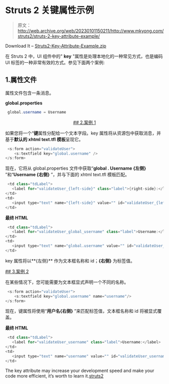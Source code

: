 # Struts 2 关键属性示例

> 原文：<http://web.archive.org/web/20230101150211/http://www.mkyong.com/struts2/struts-2-key-attribute-example/>

Download It – [Struts2-Key-Attribute-Example.zip](http://web.archive.org/web/20190304004337/http://www.mkyong.com/wp-content/uploads/2010/06/Struts2-ActionError-ActionMessage-Example.zip)

在 Struts 2 中，UI 组件中的" **key** "属性是处理本地化的一种常见方式，也是编码 UI 标签的一种非常有效的方式。参见下面两个案例:

## 1.属性文件

属性文件包含一条消息。

**global.properties**

```java
 global.username = Username 
```

 <ins class="adsbygoogle" style="display:block; text-align:center;" data-ad-format="fluid" data-ad-layout="in-article" data-ad-client="ca-pub-2836379775501347" data-ad-slot="6894224149">## 2.案例 1

如果您将一个“**键**属性分配给一个文本字段。key 属性将从资源包中获取消息，并基于**默认的 xhtml text.tfl 模板**呈现它。

```java
 <s:form action="validateUser">
	<s:textfield key="global.username" />
</s:form> 
```

现在，它将从 global.properties 文件中获取“**global . Username {左侧}** ”和“**Username {右侧}** ”，并与下面的 xhtml text.tfl 模板匹配。

```java
 <td class="tdLabel">
   <label for="validateUser_{left-side}" class="label">{right-side}:</label>
</td>
<td>
   <input type="text" name="{left-side}" value="" id="validateUser_{left-side}"/>
</td> 
```

**最终 HTML**

```java
 <td class="tdLabel">
   <label for="validateUser_global_username" class="label">Username:</label>
</td>
<td>
   <input type="text" name="global.username" value="" id="validateUser_global_username"/>
</td> 
```

key 属性将以**{左侧}** 作为文本框名称和 id；**{右侧}** 为标签值。

 <ins class="adsbygoogle" style="display:block" data-ad-client="ca-pub-2836379775501347" data-ad-slot="8821506761" data-ad-format="auto" data-ad-region="mkyongregion">## 3.案例 2

在某些情况下，您可能需要为文本框显式声明一个不同的名称。

```java
 <s:form action="validateUser">
	<s:textfield key="global.username" name="username"/>
</s:form> 
```

现在，键属性将使用“**用户名{右侧}** ”来匹配标签值，文本框名称和 id 将被显式覆盖。

**最终 HTML**

```java
 <td class="tdLabel">
   <label for="validateUser_username" class="label">Username:</label>
</td>
<td>
   <input type="text" name="username" value="" id="validateUser_username"/>
</td> 
```

The key attribute may increase your development speed and make your code more efficient, it’s worth to learn it.[struts2](http://web.archive.org/web/20190304004337/http://www.mkyong.com/tag/struts2/)







